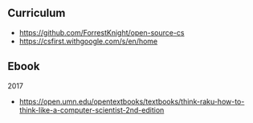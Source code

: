 ## Curriculum
- https://github.com/ForrestKnight/open-source-cs
- https://csfirst.withgoogle.com/s/en/home

## Ebook

2017
- https://open.umn.edu/opentextbooks/textbooks/think-raku-how-to-think-like-a-computer-scientist-2nd-edition
